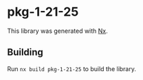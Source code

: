 # pkg-1-21-25

This library was generated with [Nx](https://nx.dev).

## Building

Run `nx build pkg-1-21-25` to build the library.
